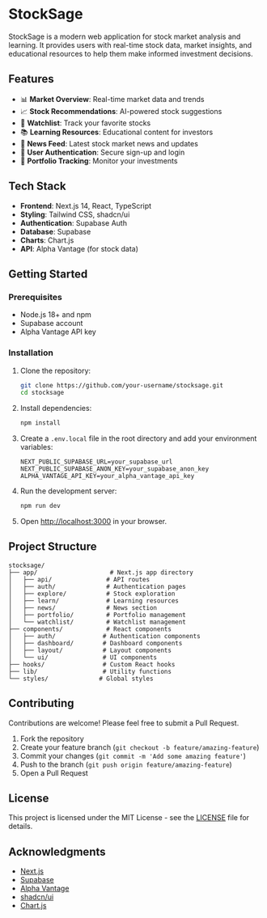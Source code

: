 # StockSage

StockSage is a modern web application for stock market analysis and learning. It provides users with real-time stock data, market insights, and educational resources to help them make informed investment decisions.

## Features

- 📊 **Market Overview**: Real-time market data and trends
- 📈 **Stock Recommendations**: AI-powered stock suggestions
- 📱 **Watchlist**: Track your favorite stocks
- 📚 **Learning Resources**: Educational content for investors
- 📰 **News Feed**: Latest stock market news and updates
- 🔐 **User Authentication**: Secure sign-up and login
- 💼 **Portfolio Tracking**: Monitor your investments

## Tech Stack

- **Frontend**: Next.js 14, React, TypeScript
- **Styling**: Tailwind CSS, shadcn/ui
- **Authentication**: Supabase Auth
- **Database**: Supabase
- **Charts**: Chart.js
- **API**: Alpha Vantage (for stock data)

## Getting Started

### Prerequisites

- Node.js 18+ and npm
- Supabase account
- Alpha Vantage API key

### Installation

1. Clone the repository:
   ```bash
   git clone https://github.com/your-username/stocksage.git
   cd stocksage
   ```

2. Install dependencies:
   ```bash
   npm install
   ```

3. Create a `.env.local` file in the root directory and add your environment variables:
   ```env
   NEXT_PUBLIC_SUPABASE_URL=your_supabase_url
   NEXT_PUBLIC_SUPABASE_ANON_KEY=your_supabase_anon_key
   ALPHA_VANTAGE_API_KEY=your_alpha_vantage_api_key
   ```

4. Run the development server:
   ```bash
   npm run dev
   ```

5. Open [http://localhost:3000](http://localhost:3000) in your browser.

## Project Structure

```
stocksage/
├── app/                    # Next.js app directory
│   ├── api/               # API routes
│   ├── auth/              # Authentication pages
│   ├── explore/           # Stock exploration
│   ├── learn/             # Learning resources
│   ├── news/              # News section
│   ├── portfolio/         # Portfolio management
│   └── watchlist/         # Watchlist management
├── components/            # React components
│   ├── auth/             # Authentication components
│   ├── dashboard/        # Dashboard components
│   ├── layout/           # Layout components
│   └── ui/               # UI components
├── hooks/                # Custom React hooks
├── lib/                  # Utility functions
└── styles/              # Global styles
```

## Contributing

Contributions are welcome! Please feel free to submit a Pull Request.

1. Fork the repository
2. Create your feature branch (`git checkout -b feature/amazing-feature`)
3. Commit your changes (`git commit -m 'Add some amazing feature'`)
4. Push to the branch (`git push origin feature/amazing-feature`)
5. Open a Pull Request

## License

This project is licensed under the MIT License - see the [LICENSE](LICENSE) file for details.

## Acknowledgments

- [Next.js](https://nextjs.org/)
- [Supabase](https://supabase.com/)
- [Alpha Vantage](https://www.alphavantage.co/)
- [shadcn/ui](https://ui.shadcn.com/)
- [Chart.js](https://www.chartjs.org/) 